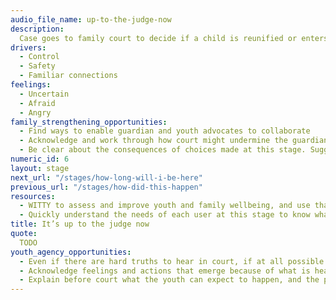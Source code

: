 ```yaml
---
audio_file_name: up-to-the-judge-now
description:
  Case goes to family court to decide if a child is reunified or enters foster care.
drivers:
  - Control
  - Safety
  - Familiar connections
feelings:
  - Uncertain
  - Afraid
  - Angry
family_strengthening_opportunities:
  - Find ways to enable guardian and youth advocates to collaborate
  - Acknowledge and work through how court might undermine the guardians’ authority in the youth’s life
  - Be clear about the consequences of choices made at this stage. Suggest recommended actions AND explain what will likely happen if the family chooses to follow recommendations and if they do not.
numeric_id: 6
layout: stage
next_url: "/stages/how-long-will-i-be-here"
previous_url: "/stages/how-did-this-happen"
resources:
  - WITTY to assess and improve youth and family wellbeing, and use that to inform referrals and community services provided
  - Quickly understand the needs of each user at this stage to know what specific services are needed
title: It’s up to the judge now
quote:
  TODO
youth_agency_opportunities:
  - Even if there are hard truths to hear in court, if at all possible it’s best for the child to be present
  - Acknowledge feelings and actions that emerge because of what is heard in court
  - Explain before court what the youth can expect to happen, and the possible outcomes
---
```

